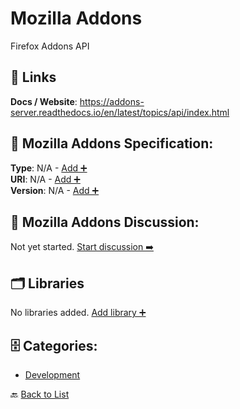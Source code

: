 # Mozilla Addons

Firefox Addons API

##  🔗 Links
**Docs / Website**: https://addons-server.readthedocs.io/en/latest/topics/api/index.html

## 🧬 Mozilla Addons Specification:
**Type**: N/A - [Add ➕](https://github.com/apis-list/apis-list/edit/main/apis.yaml#12663)  
**URI**: N/A - [Add ➕](https://github.com/apis-list/apis-list/edit/main/apis.yaml#12663)  
**Version**: N/A - [Add ➕](https://github.com/apis-list/apis-list/edit/main/apis.yaml#12663)

## 💬 Mozilla Addons Discussion:
Not yet started. [Start discussion ➡️](https://github.com/apis-list/apis-list/discussions/new)

## 🗂️ Libraries

No libraries added. [Add library ➕](https://github.com/apis-list/apis-list/edit/main/apis.yaml#12663)    


## 🗄️ Categories:
- [Development](https://github.com/apis-list/apis-list#development-)

🔙  [Back to List](https://github.com/apis-list/apis-list)
